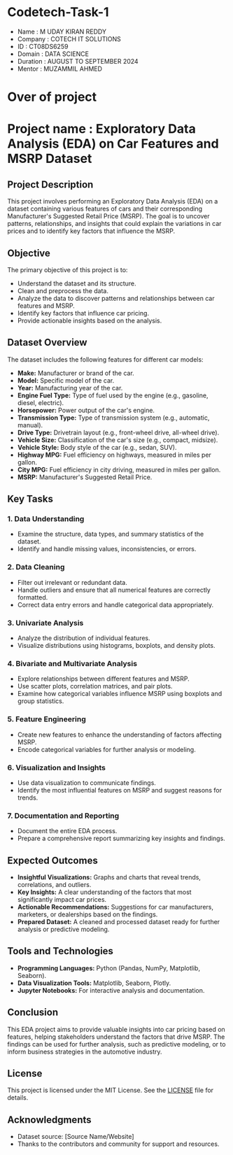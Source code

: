 # Codetech-Task-1

- Name : M UDAY KIRAN REDDY
- Company : COTECH IT SOLUTIONS
- ID : CT08DS6259
- Domain : DATA SCIENCE
- Duration : AUGUST TO SEPTEMBER 2024
- Mentor : MUZAMMIL AHMED

# Over of project 
# Project name : Exploratory Data Analysis (EDA) on Car Features and MSRP Dataset

## Project Description

This project involves performing an Exploratory Data Analysis (EDA) on a dataset containing various features of cars and their corresponding Manufacturer's Suggested Retail Price (MSRP). The goal is to uncover patterns, relationships, and insights that could explain the variations in car prices and to identify key factors that influence the MSRP.

## Objective

The primary objective of this project is to:
- Understand the dataset and its structure.
- Clean and preprocess the data.
- Analyze the data to discover patterns and relationships between car features and MSRP.
- Identify key factors that influence car pricing.
- Provide actionable insights based on the analysis.

## Dataset Overview

The dataset includes the following features for different car models:

- **Make:** Manufacturer or brand of the car.
- **Model:** Specific model of the car.
- **Year:** Manufacturing year of the car.
- **Engine Fuel Type:** Type of fuel used by the engine (e.g., gasoline, diesel, electric).
- **Horsepower:** Power output of the car's engine.
- **Transmission Type:** Type of transmission system (e.g., automatic, manual).
- **Drive Type:** Drivetrain layout (e.g., front-wheel drive, all-wheel drive).
- **Vehicle Size:** Classification of the car's size (e.g., compact, midsize).
- **Vehicle Style:** Body style of the car (e.g., sedan, SUV).
- **Highway MPG:** Fuel efficiency on highways, measured in miles per gallon.
- **City MPG:** Fuel efficiency in city driving, measured in miles per gallon.
- **MSRP:** Manufacturer's Suggested Retail Price.

## Key Tasks

### 1. Data Understanding
- Examine the structure, data types, and summary statistics of the dataset.
- Identify and handle missing values, inconsistencies, or errors.

### 2. Data Cleaning
- Filter out irrelevant or redundant data.
- Handle outliers and ensure that all numerical features are correctly formatted.
- Correct data entry errors and handle categorical data appropriately.

### 3. Univariate Analysis
- Analyze the distribution of individual features.
- Visualize distributions using histograms, boxplots, and density plots.

### 4. Bivariate and Multivariate Analysis
- Explore relationships between different features and MSRP.
- Use scatter plots, correlation matrices, and pair plots.
- Examine how categorical variables influence MSRP using boxplots and group statistics.

### 5. Feature Engineering
- Create new features to enhance the understanding of factors affecting MSRP.
- Encode categorical variables for further analysis or modeling.

### 6. Visualization and Insights
- Use data visualization to communicate findings.
- Identify the most influential features on MSRP and suggest reasons for trends.

### 7. Documentation and Reporting
- Document the entire EDA process.
- Prepare a comprehensive report summarizing key insights and findings.

## Expected Outcomes

- **Insightful Visualizations:** Graphs and charts that reveal trends, correlations, and outliers.
- **Key Insights:** A clear understanding of the factors that most significantly impact car prices.
- **Actionable Recommendations:** Suggestions for car manufacturers, marketers, or dealerships based on the findings.
- **Prepared Dataset:** A cleaned and processed dataset ready for further analysis or predictive modeling.

## Tools and Technologies

- **Programming Languages:** Python (Pandas, NumPy, Matplotlib, Seaborn).
- **Data Visualization Tools:** Matplotlib, Seaborn, Plotly.
- **Jupyter Notebooks:** For interactive analysis and documentation.

## Conclusion

This EDA project aims to provide valuable insights into car pricing based on features, helping stakeholders understand the factors that drive MSRP. The findings can be used for further analysis, such as predictive modeling, or to inform business strategies in the automotive industry.

## License

This project is licensed under the MIT License. See the [LICENSE](LICENSE) file for details.

## Acknowledgments

- Dataset source: [Source Name/Website]
- Thanks to the contributors and community for support and resources.
